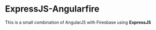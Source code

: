 <h1>ExpressJS-Angularfire</h1>
<p>This is a small combination of AngularJS with Firesbase using <strong>ExpressJS</strong></p>
